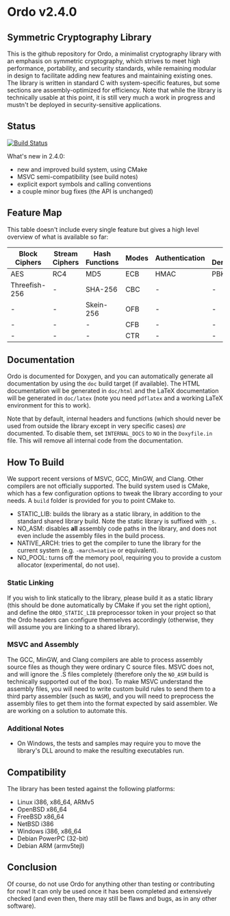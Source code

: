 Ordo v2.4.0
===========

Symmetric Cryptography Library
------------------------------

This is the github repository for Ordo, a minimalist cryptography library with an emphasis on symmetric cryptography, which strives to meet high performance, portability, and security standards, while remaining modular in design to facilitate adding new features and maintaining existing ones. The library is written in standard C with system-specific features, but some sections are assembly-optimized for efficiency. Note that while the library is technically usable at this point, it is still very much a work in progress and mustn't be deployed in security-sensitive applications.

Status
------

[![Build Status](https://travis-ci.org/TomCrypto/Ordo.png?branch=master)](https://travis-ci.org/TomCrypto/Ordo)

What's new in 2.4.0:
 - new and improved build system, using CMake
 - MSVC semi-compatibility (see build notes)
 - explicit export symbols and calling conventions
 - a couple minor bug fixes (the API is unchanged)

Feature Map
-----------

This table doesn't include every single feature but gives a high level overview of what is available so far:

 Block Ciphers | Stream Ciphers | Hash Functions | Modes | Authentication | Key Derivation | Misc
 ------------- | -------------- | -------------- | ----- | -------------- | -------------- | ----
 AES           | RC4            | MD5            | ECB   | HMAC           | PBKDF2         | CSPRNG
 Threefish-256 | -              | SHA-256        | CBC   | -              | -              | -
 -             | -              | Skein-256      | OFB   | -              | -              | -
 -             | -              | -              | CFB   | -              | -              | -
 -             | -              | -              | CTR   | -              | -              | -

Documentation
-------------

Ordo is documented for Doxygen, and you can automatically generate all documentation by using the `doc` build target (if available). The HTML documentation will be generated in `doc/html` and the LaTeX documentation will be generated in `doc/latex` (note you need `pdflatex` and a working LaTeX environment for this to work).

Note that by default, internal headers and functions (which should never be used from outside the library except in very specific cases) *are* documented. To disable them, set `INTERNAL_DOCS` to `NO` in the `Doxyfile.in` file. This will remove all internal code from the documentation.

How To Build
------------

We support recent versions of MSVC, GCC, MinGW, and Clang. Other compilers are not officially supported. The build system used is CMake, which has a few configuration options to tweak the library according to your needs. A `build` folder is provided for you to point CMake to.

- STATIC_LIB: builds the library as a static library, in addition to the standard shared library build. Note the static library is suffixed with `_s`.
- NO_ASM: disables **all** assembly code paths in the library, and does not even include the assembly files in the build process.
- NATIVE_ARCH: tries to get the compiler to tune the library for the current system (e.g. `-march=native` or equivalent).
- NO_POOL: turns off the memory pool, requiring you to provide a custom allocator (experimental, do not use).

### Static Linking

If you wish to link statically to the library, please build it as a static library (this should be done automatically by CMake if you set the right option), and define the `ORDO_STATIC_LIB` preprocessor token in your project so that the Ordo headers can configure themselves accordingly (otherwise, they will assume you are linking to a shared library).

### MSVC and Assembly

The GCC, MinGW, and Clang compilers are able to process assembly source files as though they were ordinary C source files. MSVC does not, and will ignore the .S files completely (therefore only the `NO_ASM` build is technically supported out of the box). To make MSVC understand the assembly files, you will need to write custom build rules to send them to a third party assembler (such as `NASM`), and you will need to preprocess the assembly files to get them into the format expected by said assembler. We are working on a solution to automate this.

### Additional Notes

- On Windows, the tests and samples may require you to move the library's DLL around to make the resulting executables run.

Compatibility
-------------

The library has been tested against the following platforms:

* Linux i386, x86_64, ARMv5
* OpenBSD x86_64
* FreeBSD x86_64
* NetBSD i386
* Windows i386, x86_64
* Debian PowerPC (32-bit)
* Debian ARM (armv5tejl)

Conclusion
----------

Of course, do not use Ordo for anything other than testing or contributing for now! It can only be used once it has been completed and extensively checked (and even then, there may still be flaws and bugs, as in any other software).
